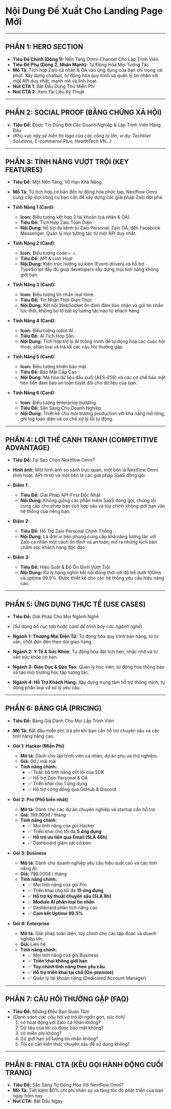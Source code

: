 # Nội Dung Đề Xuất Cho Landing Page Mới

---

## **PHẦN 1: HERO SECTION**

*   **Tiêu Đề Chính (Dòng 1):** Nền Tảng Omni-Channel Cho Lập Trình Viên
*   **Tiêu Đề Phụ (Dòng 2, Nhấn Mạnh):** Tự Động Hóa Mọi Tương Tác
*   **Mô Tả:** Tích hợp Zalo cá nhân & OA vào ứng dụng của bạn chỉ trong vài phút. Xây dựng chatbot, tự động hóa quy trình và quản lý tin nhắn với một API duy nhất, mạnh mẽ và linh hoạt.
*   **Nút CTA 1:** Bắt Đầu Dùng Thử Miễn Phí
*   **Nút CTA 2:** Xem Tài Liệu Kỹ Thuật

---

## **PHẦN 2: SOCIAL PROOF (BẰNG CHỨNG XÃ HỘI)**

*   **Tiêu Đề:** Được Tin Dùng Bởi Các Doanh Nghiệp & Lập Trình Viên Hàng Đầu
*   *(Khu vực này sẽ hiển thị logo của các công ty lớn, ví dụ: TechViet Solutions, E-commerce Plus, HealthTech VN...)*

---

## **PHẦN 3: TÍNH NĂNG VƯỢT TRỘI (KEY FEATURES)**

*   **Tiêu Đề:** Một Nền Tảng, Vô Hạn Khả Năng
*   **Mô Tả:** Từ tích hợp cơ bản đến tự động hóa phức tạp, Nextflow Omni cung cấp mọi công cụ bạn cần để xây dựng các giải pháp Zalo đột phá.

*   **Tính Năng 1 (Card):**
    *   **Icon:** Biểu tượng kết hợp 2 tài khoản (cá nhân & OA).
    *   **Tiêu Đề:** Tích Hợp Zalo Toàn Diện
    *   **Nội Dung:**  hỗ trợ đa kênh từ Zalo Personal, Zalo OA, đến Facebook Messenger. Quản lý mọi tương tác từ một API duy nhất.

*   **Tính Năng 2 (Card):**
    *   **Icon:** Biểu tượng code `< >`.
    *   **Tiêu Đề:** API &  Linh Hoạt
    *   **Nội Dung:** Kiến trúc hướng sự kiện (Event-driven) và hỗ trợ TypeScript đầy đủ giúp developers xây dựng mọi tính năng không giới hạn.

*   **Tính Năng 3 (Card):**
    *   **Icon:** Biểu tượng tin nhắn real-time.
    *   **Tiêu Đề:** Tin Nhắn Thời Gian Thực
    *   **Nội Dung:** Kết nối WebSocket ổn định đảm bảo nhận và gửi tin nhắn tức thời, không bỏ lỡ bất kỳ tương tác nào từ khách hàng.

*   **Tính Năng 4 (Card):**
    *   **Icon:** Biểu tượng robot AI.
    *   **Tiêu Đề:** AI Tích Hợp Sẵn
    *   **Nội Dung:** Tích hợp trợ lý AI thông minh để tự động hóa các cuộc hội thoại, phân loại và trả lời các câu hỏi thường gặp.

*   **Tính Năng 5 (Card):**
    *   **Icon:** Biểu tượng khiên bảo mật.
    *   **Tiêu Đề:** Bảo Mật Cấp Cao
    *   **Nội Dung:** Mã hóa dữ liệu đầu cuối (AES-256) và các cơ chế bảo mật tiên tiến đảm bảo an toàn tuyệt đối cho dữ liệu của bạn.

*   **Tính Năng 6 (Card):**
    *   **Icon:** Biểu tượng enterprise building.
    *   **Tiêu Đề:** Sẵn Sàng Cho Doanh Nghiệp
    *   **Nội Dung:** Thiết kế cho môi trường production với khả năng mở rộng, ghi log toàn diện và cơ chế xử lý lỗi tự động.

---

## **PHẦN 4: LỢI THẾ CẠNH TRANH (COMPETITIVE ADVANTAGE)**

*   **Tiêu Đề:** Tại Sao Chọn Nextflow Omni?
*   **Hình ảnh:** Một hình ảnh so sánh trực quan, một bên là Nextflow Omni (linh hoạt, API-first) và một bên là các giải pháp SaaS đóng gói.

*   **Điểm 1:**
    *   **Tiêu Đề:** Giải Pháp API-First Độc Nhất
    *   **Nội Dung:** Không giống các phần mềm SaaS đóng gói, chúng tôi cung cấp  cho phép bạn tích hợp sâu và tùy chỉnh không giới hạn vào hệ thống của riêng bạn.

*   **Điểm 2:**
    *   **Tiêu Đề:** Hỗ Trợ Zalo Personal Chính Thống
    *   **Nội Dung:** Là đơn vị tiên phong cung cấp khả năng tương tác với Zalo cá nhân một cách ổn định và an toàn, mở ra những kịch bản chăm sóc khách hàng độc đáo.

*   **Điểm 3:**
    *   **Tiêu Đề:** Hiệu Suất & Độ Ổn Định Vượt Trội
    *   **Nội Dung:** Xử lý hàng nghìn kết nối đồng thời với độ trễ dưới 100ms và uptime 99.9%. Được thiết kế cho các hệ thống yêu cầu hiệu năng cao.

---

## **PHẦN 5: ỨNG DỤNG THỰC TẾ (USE CASES)**

*   **Tiêu Đề:** Giải Pháp Cho Mọi Ngành Nghề
*   *(Sử dụng bố cục tab hoặc card để trình bày các ngành nghề)*

*   **Ngành 1: Thương Mại Điện Tử:** Tự động hóa quy trình bán hàng, từ tư vấn, chốt đơn đến theo dõi giao hàng.
*   **Ngành 2: Y Tế & Sức Khỏe:** Tự động hóa đặt lịch hẹn, nhắc nhở và tư vấn sức khỏe cơ bản.
*   **Ngành 3: Giáo Dục & Đào Tạo:** Quản lý học viên, tự động hóa thông báo và tạo môi trường học tập tương tác.
*   **Ngành 4: Hỗ Trợ Khách Hàng:** Xây dựng trung tâm hỗ trợ thông minh, tự động phân loại và xử lý yêu cầu.

---

## **PHẦN 6: BẢNG GIÁ (PRICING)**

*   **Tiêu Đề:** Bảng Giá Dành Cho Mọi Lập Trình Viên
*   **Mô Tả:** Bắt đầu miễn phí, trả phí khi bạn cần hỗ trợ chuyên sâu và các tính năng nâng cao.

*   **Gói 1: Hacker (Miễn Phí)**
    *   **Mô tả:** Dành cho lập trình viên cá nhân, dự án phụ và thử nghiệm.
    *   **Giá:** 0đ / mãi mãi
    *   **Tính năng chính:**
        *   ✅ Toàn bộ tính năng cốt lõi của SDK
        *   ✅ Hỗ trợ Zalo Personal & OA
        *   ✅ Triển khai cho 1 ứng dụng
        *   ✅ Hỗ trợ cộng đồng qua GitHub & Discord

*   **Gói 2: Pro (Phổ biến nhất)**
    *   **Mô tả:** Dành cho các dự án chuyên nghiệp và startup cần hỗ trợ.
    *   **Giá:** 199.000đ / tháng
    *   **Tính năng chính:**
        *   ✅ Mọi tính năng của gói Hacker
        *   ✅ Triển khai cho tối đa **5 ứng dụng**
        *   ✅ **Hỗ trợ ưu tiên qua Email (SLA 48h)**
        *   ✅ Dashboard giám sát cơ bản

*   **Gói 3: Business**
    *   **Mô tả:** Dành cho doanh nghiệp yêu cầu hiệu suất cao và các tính năng AI.
    *   **Giá:** 799.000đ / tháng
    *   **Tính năng chính:**
        *   ✅ Mọi tính năng của gói Pro
        *   ✅ Triển khai cho tối đa **15 ứng dụng**
        *   ✅ **Hỗ trợ kỹ thuật chuyên sâu (SLA 8h)**
        *   ✅ **Module AI phân loại tin nhắn**
        *   ✅ Dashboard phân tích nâng cao
        *   ✅ **Cam kết Uptime 99.5%**

*   **Gói 4: Enterprise**
    *   **Mô tả:** Giải pháp toàn diện, tùy chỉnh cho các tập đoàn và doanh nghiệp lớn.
    *   **Giá:** Liên hệ
    *   **Tính năng chính:**
        *   ✅ Mọi tính năng của gói Business
        *   ✅ **Triển khai không giới hạn**
        *   ✅ **Tùy chỉnh tính năng theo yêu cầu**
        *   ✅ **Hỗ trợ triển khai tại chỗ (On-premise)**
        *   ✅ Quản lý tài khoản riêng (Dedicated Account Manager)
---

## **PHẦN 7: CÂU HỎI THƯỜNG GẶP (FAQ)**

*   **Tiêu Đề:** Những Điều Bạn Quan Tâm
*   *(Danh sách các câu hỏi và trả lời ngắn gọn, súc tích)*
    1.   có hoạt động với Zalo cá nhân không?
    2.  Dữ liệu của tôi có được bảo mật không?
    3.   có miễn phí không?
    4.  Có giới hạn số lượng tin nhắn không?
    5.  Tôi có cần kiến thức chuyên sâu để sử dụng không?

---

## **PHẦN 8: FINAL CTA (KÊU GỌI HÀNH ĐỘNG CUỐI TRANG)**

*   **Tiêu Đề:** Sẵn Sàng Tự Động Hóa Với Nextflow Omni?
*   **Mô Tả:** Tiết kiệm 80% chi phí nhân sự và tăng tốc độ phát triển của bạn ngay hôm nay.
*   **Nút CTA:** Bắt Đầu Ngay
